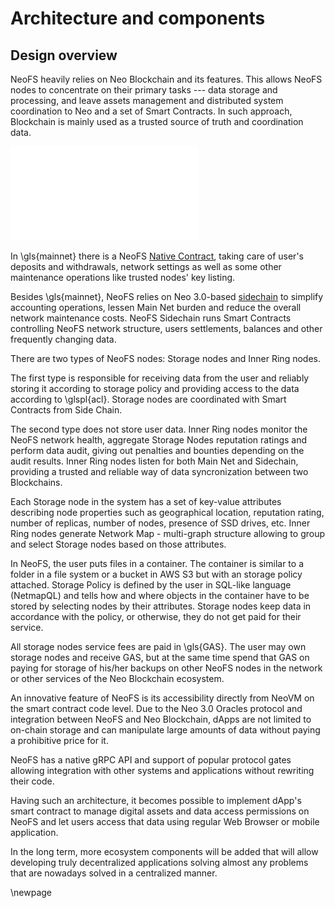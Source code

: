 # Architecture and components

## Design overview

NeoFS heavily relies on Neo Blockchain and its features. This allows NeoFS nodes
to concentrate on their primary tasks --- data storage and processing, and leave
assets management and distributed system coordination to Neo and a set of Smart
Contracts. In such approach, Blockchain is mainly used as a trusted source of
truth and coordination data.

![Architecture overview](01-arch/pic/overview-sc2.pdf)

In \gls{mainnet} there is a NeoFS [Native
Contract](https://medium.com/neo-smart-economy/native-contracts-in-neo-3-0-e786100abf6e),
taking care of user's deposits and withdrawals, network settings as well as some
other maintenance operations like trusted nodes' key listing.

Besides \gls{mainnet}, NeoFS relies on Neo 3.0-based
[sidechain](https://en.wikipedia.org/wiki/Blockchain#Types) to simplify
accounting operations, lessen Main Net burden and reduce the overall network
maintenance costs. NeoFS Sidechain runs Smart Contracts controlling NeoFS
network structure, users settlements, balances and other frequently changing
data.

There are two types of NeoFS nodes: Storage nodes and Inner Ring nodes.

The first type is responsible for receiving data from the user and reliably
storing it according to storage policy and providing access to the data
according to \glspl{acl}. Storage nodes are coordinated with Smart Contracts
from Side Chain.

The second type does not store user data. Inner Ring nodes monitor the NeoFS
network health, aggregate Storage Nodes reputation ratings and perform data
audit, giving out penalties and bounties depending on the audit results. Inner
Ring nodes listen for both Main Net and Sidechain, providing a trusted and
reliable way of data syncronization between two Blockchains.

Each Storage node in the system has a set of key-value attributes describing
node properties such as geographical location, reputation rating, number of
replicas, number of nodes, presence of SSD drives, etc. Inner Ring nodes
generate Network Map - multi-graph structure allowing to group and select
Storage nodes based on those attributes.

In NeoFS, the user puts files in a container. The container is similar to a
folder in a file system or a bucket in AWS S3 but with an storage policy
attached. Storage Policy is defined by the user in SQL-like language (NetmapQL)
and tells how and where objects in the container have to be stored by selecting
nodes by their attributes. Storage nodes keep data in accordance with the
policy, or otherwise, they do not get paid for their service.

All storage nodes service fees are paid in \gls{GAS}. The user may own storage nodes
and receive GAS, but at the same time spend that GAS on paying for storage of
his/her backups on other NeoFS nodes in the network or other services of the Neo
Blockchain ecosystem.

An innovative feature of NeoFS is its accessibility directly from NeoVM on the
smart contract code level. Due to the Neo 3.0 Oracles protocol and integration
between NeoFS and Neo Blockchain, dApps are not limited to on-chain storage and
can manipulate large amounts of data without paying a prohibitive price for it.

NeoFS has a native gRPC API and support of popular protocol gates allowing
integration with other systems and applications without rewriting their code.

Having such an architecture, it becomes possible to implement dApp's smart
contract to manage digital assets and data access permissions on NeoFS and let
users access that data using regular Web Browser or mobile application.

In the long term, more ecosystem components will be added that will allow
developing truly decentralized applications solving almost any problems that are
nowadays solved in a centralized manner.

\newpage
